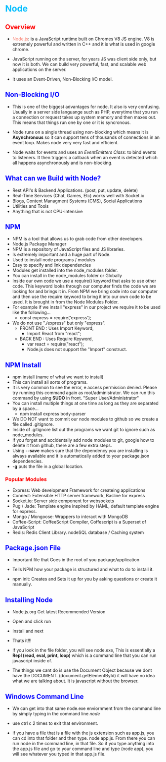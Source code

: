 # <span style= "color: #00bfff;"> Node </span>

## <span style="color: red;">Overview</span>

*   <span style="color: #FA8072;">Node.js</span>: is a JavaScript runtime built on Chromes V8 JS engine.  V8 is         extremely powerful and written in C++ and it is what is used in google chrome.

*   JavaScript running on the server, for years JS was client side only, but now it is both.  We can build very         powerful, fast, and scalable web applications on the server. 

*   It uses an Event-Driven, Non-Blocking I/O model. 

## <span style="color: blue;">Non-Blocking I/O</span>

*   This is one of the biggest advantages for node.  It also is very confusing.   Usually in a server side              languange such as PHP, everytime that you run a connection or request takes up system memory and then maxes         out.  This means that things run one by one or it is syncronous.  

*   Node runs on a single thread using non-blocking which means it is __Asynchronous__ so it can support tens of        thousands of connections in an event loop. Makes node very very fast and efficient. 

*   Node waits for events and uses an _EventEmitters Class:_ to bind events to listeners.  It then triggers a           callback when an event is detected which all happens asynchronously and is non-blocking.  

## <span style="color: blue;">What can we Build with Node?</span>

*   Rest API's & Backend Applications.  (post, put, update, delete)
*   Real-Time Services (Chat, Games, Etc)  works well with Socket.io
*   Blogs, Content Managment Systems (CMS), Social Applications
*   Utilities and Tools
*   Anything that is not CPU-intensive

## <span style="color: blue;">NPM</span>

*   NPM is a tool that allows us to grab code from other developers.
*   Node.js Package Manager
*   NPM is a repository of JavaScript files and JS libraries.
*   Is extremely important and a huge part of Node.
*   Used to install  node programs / modules
*   Easy to specify and link dependencies
*   Modules get installed into the node_modules folder. 
*   You can install in the node_modules folder or Globally
*   Inside our own code we use a require() keyword that asks to use other code. This keyword looks through our computer finds the code we are looking for and brings it in. From NPM we bring code into our computer and then use the require keyword to bring it into our own code to be used. It is brought in from the Node Modules Folder. 
* For example if we install "express" in our project we require it to be used like the following...
    *   const express = require('express');
* We do not use "./express" but only "express".
    * FRONT END : Uses Import Keyword,  
        * Import React from "react";
    * BACK END : Uses Require Keyword,
        * var react = require("react");
        * Node.js does not support the "Import" construct. 
    

## <span style="color: blue;"> NPM Install</span>

*   npm install (name of what we want to install)
*   This can install all sorts of programs.
*   It is very common to see the error, e access permission denied. Please try running this command again as root/administrator. We can run this command by using __SUDO__ in front. "Super User/Administrator"
*   You can install multiple things at one time as long as they are separated by a space...
    *   npm install express body-parser
*   We DO NOT want to commit our node modules to github so we create a file called .gitignore. 
* Inside of .gitignore list out the programs we want git to ignore such as node_modules.
*   If you forget and accidentally add node modules to git, google how to delete it from github, there are a few extra steps. 
* Using __--save__ makes sure that the dependency you are installing is always available and it is automatically added to your package.json dependencies.
* __-g__ puts the file in a global location.



### <span style="color: red;">Popular Modules</span>

*   Express:    Web development Framework for createing applications
*   Connect:    Extensible HTTP server framework,  Basline for express
*   Socket.io:  Server side component for websockets
*   Pug / Jade: Template engine inspired by HAML, default template engine for express.
*   Mongo / Mongoose:   Wrappers to interact with MongoDB
*   Coffee-Script:  CoffeeScript Compiler,  Coffescript is a Superset of JavaScript
*   Redis:  Redis Client Library.  nodeSQL database / Caching system

## <span style="color: blue;">Package.json File</span>

*   Important file that Goes in the root of you package/application
*   Tells NPM how your package is structured and what to do to install it.

*   npm init: Creates and Sets it up for you by asking questions or create it manually.

## <span style="color: blue;">Installing Node</span>

*   Node.js.org   Get latest Recommended Version
*   Open and click run
*   Install and next 

*   Thats it!!!
*   If you look in the file folder, you will see node.exe,   This is essentially a __Repl  (read, eval, print, loop)__  which is a command line that you can run javascript inside of. 

*   The things we cant do is use the Document Object because we dont have the DOCUMENT.  (document.getElementById)      it will have no idea what we are talking about.  It is javascript without the browser.

## <span style="color: blue;"> Windows Command Line</span>

*   We can get into that same node.exe enviornment from the command line by simply typing in the command line _node_
*   use ctrl c 2 times to exit that environment.

*   If you have a file that is a file with the js extension such as app.js,  you can cd into that folder and then       type. node app.js.  From there you can run node in the command line, in that file. So if you type anything into     the app.js file and go to your command line and type (node app), you will see whatever you typed in that app.js     file. 


